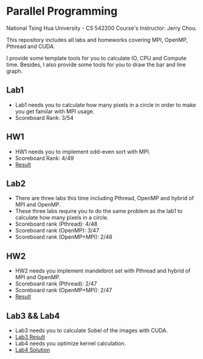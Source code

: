 # Parallel Programming
National Tsing Hua University - CS 542200 Course's Instructor: Jerry Chou.

This repository includes all labs and homeworks covering MPI, OpenMP, Pthread and CUDA.

I provide some template tools for you to calculate IO, CPU and Compute time. Besides, I also provide some tools for you to draw the bar and line graph.

## Lab1
- Lab1 needs you to calculate how many pixels in a circle in order to make you get familar with MPI usage.
- Scoreboard Rank: 3/54

## HW1
- HW1 needs you to implement odd-even sort with MPI.
- Scoreboard Rank: 4/49
- [Result](./hw1/README.md)

## Lab2
- There are three labs this time including Pthread, OpenMP and hybrid of MPI and OpenMP.
- These three labs require you to do the same problem as the lab1 to calculate how many pixels in a circle.
- Scoreboard rank (Pthread): 4/48
- Scoreboard rank (OpenMP): 3/47
- Scoreboard rank (OpenMP+MPI): 2/48

## HW2
- HW2 needs you implement mandelbrot set with Pthread and hybrid of MPI and OpenMP.
- Scoreboard rank (Pthread): 2/47
- Scoreboard rank (OpenMP+MPI): 2/47
- [Result](./hw2/README.md)

## Lab3 && Lab4
- Lab3 needs you to calculate Sobel of the images with CUDA.
- [Lab3 Result](./lab3/README.md)
- Lab4 needs you optimize kernel calculation.
- [Lab4 Solution](./lab4/README.md)
